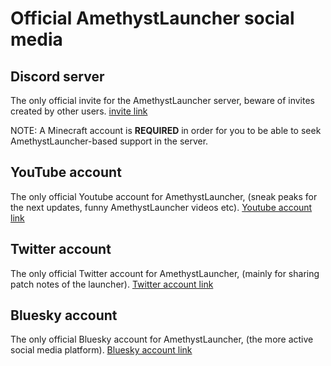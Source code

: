# Official AmethystLauncher social media 

## Discord server
The only official invite for the AmethystLauncher server, beware of invites created by other users.
[invite link](https://discord.com/invite/aenk3EUvER)

NOTE: A Minecraft account is **REQUIRED** in order for you to be able to seek AmethystLauncher-based support in the server.

## YouTube account
The only official Youtube account for AmethystLauncher, (sneak peaks for the next updates, funny AmethystLauncher videos etc).
[Youtube account link](https://www.youtube.com/@pojavlauncherteam)

## Twitter account
The only official Twitter account for AmethystLauncher, (mainly for sharing patch notes of the launcher).
[Twitter account link](https://x.com/PLaunchTeam)

## Bluesky account
The only official Bluesky account for AmethystLauncher, (the more active social media platform).
[Bluesky account link](https://bsky.app/profile/AmethystLauncher.bsky.social)
